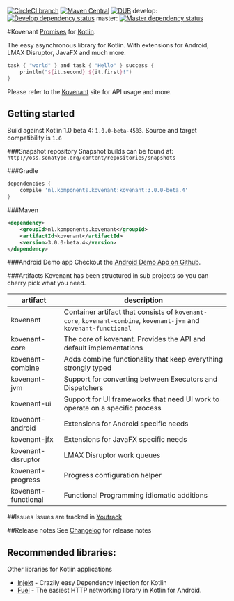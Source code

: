 [![CircleCI branch](https://img.shields.io/circleci/project/mplatvoet/kovenant/master.svg)](https://circleci.com/gh/mplatvoet/kovenant/tree/master) [![Maven Central](https://img.shields.io/maven-central/v/nl.komponents.kovenant/kovenant.svg)](http://search.maven.org/#browse%7C1069530195) [![DUB](https://img.shields.io/dub/l/vibe-d.svg)](https://github.com/mplatvoet/kovenant/blob/master/LICENSE.txt) 
develop: [![Develop dependency status](https://www.versioneye.com/user/projects/55b088c23865620018000203/badge.svg?style=flat)](https://www.versioneye.com/user/projects/55b088c23865620018000203)
master: [![Master dependency status](https://www.versioneye.com/user/projects/55b088d23865620017000296/badge.svg?style=flat)](https://www.versioneye.com/user/projects/55b088d23865620017000296)


#Kovenant
[Promises](http://en.wikipedia.org/wiki/Futures_and_promises) for [Kotlin](http://kotlinlang.org). 

The easy asynchronous library for Kotlin. With extensions for Android, LMAX Disruptor, JavaFX and much more.

```kt
task { "world" } and task { "Hello" } success {
    println("${it.second} ${it.first}!")
}
```

Please refer to the [Kovenant](http://kovenant.komponents.nl) site for API usage and more.
 
## Getting started
Build against Kotlin 1.0 beta 4: `1.0.0-beta-4583`.
Source and target compatibility is `1.6`

###Snapshot repository
Snapshot builds can be found at:
`http://oss.sonatype.org/content/repositories/snapshots`

###Gradle
```groovy
dependencies {
    compile 'nl.komponents.kovenant:kovenant:3.0.0-beta.4'
}
```

###Maven
```xml
<dependency>
	<groupId>nl.komponents.kovenant</groupId>
	<artifactId>kovenant</artifactId>
	<version>3.0.0-beta.4</version>
</dependency>
```

###Android Demo app
Checkout the [Android Demo App on Github](https://github.com/mplatvoet/kovenant-android-demo).

###Artifacts
Kovenant has been structured in sub projects so you can cherry pick what you need. 

|artifact            |description                                                                                        |
|--------------------|---------------------------------------------------------------------------------------------------|
|kovenant            |Container artifact that consists of `kovenant-core`, `kovenant-combine`, `kovenant-jvm` and `kovenant-functional`|
|kovenant-core       |The core of kovenant. Provides the API and default implementations                                 |
|kovenant-combine    |Adds combine functionality that keep everything strongly typed                                     |
|kovenant-jvm        |Support for converting between Executors and Dispatchers                                           |
|kovenant-ui         |Support for UI frameworks that need UI work to operate on a specific process                       |
|kovenant-android    |Extensions for Android specific needs                                                              | 
|kovenant-jfx        |Extensions for JavaFX specific needs                                                               | 
|kovenant-disruptor  |LMAX Disruptor work queues                                                                         | 
|kovenant-progress   |Progress configuration helper                                                                      | 
|kovenant-functional |Functional Programming idiomatic additions                                                         | 

##Issues 
Issues are tracked in [Youtrack](http://issues.komponents.nl/youtrack/issues?q=project%3A+Kovenant)

##Release notes
See [Changelog](http://kovenant.komponents.nl/changelog/) for release notes

## Recommended libraries:
Other libraries for Kotlin applications

* [Injekt](https://github.com/kohesive/injekt) - Crazily easy Dependency Injection for Kotlin
* [Fuel](https://github.com/kittinunf/Fuel) - The easiest HTTP networking library in Kotlin for Android.